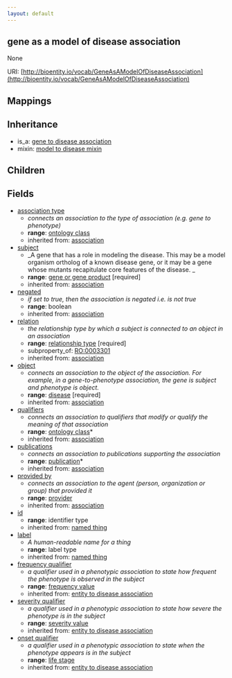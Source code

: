 ```yaml
---
layout: default
---
```


## gene as a model of disease association


None

URI: [http://bioentity.io/vocab/GeneAsAModelOfDiseaseAssociation](http://bioentity.io/vocab/GeneAsAModelOfDiseaseAssociation)
## Mappings


## Inheritance

 *  is_a: [gene to disease association](GeneToDiseaseAssociation.html)
 *  mixin: [model to disease mixin](ModelToDiseaseMixin.html)

## Children



## Fields

 * [association type](association_type.html)
    * _connects an association to the type of association (e.g. gene to phenotype)_
    * __range__: [ontology class](OntologyClass.html)
    * inherited from: [association](Association.html)
 * [subject](subject.html)
    * _A gene that has a role in modeling the disease. This may be a model organism ortholog of a known disease gene, or it may be a gene whose mutants recapitulate core features of the disease.
  _
    * __range__: [gene or gene product](GeneOrGeneProduct.html) [required]
    * inherited from: [association](Association.html)
 * [negated](negated.html)
    * _if set to true, then the association is negated i.e. is not true_
    * __range__: boolean
    * inherited from: [association](Association.html)
 * [relation](relation.html)
    * _the relationship type by which a subject is connected to an object in an association_
    * __range__: [relationship type](RelationshipType.html) [required]
    * subproperty_of: [RO:0003301](http://purl.obolibrary.org/obo/RO_0003301)
    * inherited from: [association](Association.html)
 * [object](object.html)
    * _connects an association to the object of the association. For example, in a gene-to-phenotype association, the gene is subject and phenotype is object._
    * __range__: [disease](Disease.html) [required]
    * inherited from: [association](Association.html)
 * [qualifiers](qualifiers.html)
    * _connects an association to qualifiers that modify or qualify the meaning of that association_
    * __range__: [ontology class](OntologyClass.html)*
    * inherited from: [association](Association.html)
 * [publications](publications.html)
    * _connects an association to publications supporting the association_
    * __range__: [publication](Publication.html)*
    * inherited from: [association](Association.html)
 * [provided by](provided_by.html)
    * _connects an association to the agent (person, organization or group) that provided it_
    * __range__: [provider](Provider.html)
    * inherited from: [association](Association.html)
 * [id](id.html)
    * __range__: identifier type
    * inherited from: [named thing](NamedThing.html)
 * [label](label.html)
    * _A human-readable name for a thing_
    * __range__: label type
    * inherited from: [named thing](NamedThing.html)
 * [frequency qualifier](frequency_qualifier.html)
    * _a qualifier used in a phenotypic association to state how frequent the phenotype is observed in the subject_
    * __range__: [frequency value](FrequencyValue.html)
    * inherited from: [entity to disease association](EntityToDiseaseAssociation.html)
 * [severity qualifier](severity_qualifier.html)
    * _a qualifier used in a phenotypic association to state how severe the phenotype is in the subject_
    * __range__: [severity value](SeverityValue.html)
    * inherited from: [entity to disease association](EntityToDiseaseAssociation.html)
 * [onset qualifier](onset_qualifier.html)
    * _a qualifier used in a phenotypic association to state when the phenotype appears is in the subject_
    * __range__: [life stage](LifeStage.html)
    * inherited from: [entity to disease association](EntityToDiseaseAssociation.html)
